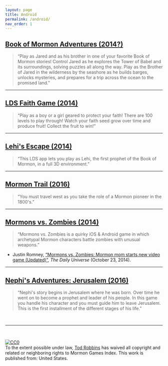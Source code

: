 ```yaml
---
layout: page
title: Android
permalink: /android/
nav_order: 1
---
```


## [Book of Mormon Adventures (2014?)](https://play.google.com/store/apps/details?id=com.tegtap.bom1)

> “Play as Jared and as his brother in one of your favorite Book of Mormon stories! Control Jared as he explores the Tower of Babel and its surroundings, solving puzzles all along the way. Play as the Brother of Jared in the wilderness by the seashore as he builds barges, unlocks mysteries, and prepares for a trip across the ocean to the promised land.”

---

## [LDS Faith Game (2014)](https://play.google.com/store/apps/details?id=com.thehyzercompanyllc.ldsfaithgame)

> “Play as a boy or a girl geared to protect your faith! There are 100 levels to play through! Watch your faith seed grow over time and produce fruit! Collect the fruit to win!”

---

## [Lehi's Escape (2014)](https://play.google.com/store/apps/details?id=com.thehyzercompanyllc.lehisescape)

> “This LDS app lets you play as Lehi, the first prophet of the Book of Mormon, in a full 3D environment.”

---

## [Mormon Trail (2016)](https://play.google.com/store/apps/details?id=com.sub6resources.westwardho)

> “You must travel west as you take the role of a Mormon pioneer in the 1800's.”

 ---

## [Mormons vs. Zombies (2014)](https://www.facebook.com/MormonsvsZombies)

> “Mormons vs. Zombies is a quirky iOS & Android game in which archetypal Mormon characters battle zombies with unusual weapons.”

- Justin Romney, [“Mormons vs. Zombies: Mormon mom starts new video game (Updated)”](http://universe.byu.edu/2014/10/23/mormons-vs-zombies/), _The Daily Universe_ (October 23, 2014).

 ---

## [Nephi's Adventures: Jerusalem (2016)](https://play.google.com/store/apps/details?id=com.akahatastudios.ladn)

> “Nephi's story begins in Jerusalem where he was born. Over time he went on to become a prophet and leader of his people. In this game you handle his character and you must guide him to leave Jerusalem. This is the first installment of the different stages of his life.”

<br />

---

<br />
<p xmlns:dct="http://purl.org/dc/terms/" xmlns:vcard="http://www.w3.org/2001/vcard-rdf/3.0#">
  <a rel="license"
     href="http://creativecommons.org/publicdomain/zero/1.0/">
    <img src="http://i.creativecommons.org/p/zero/1.0/88x31.png" style="border-style: none;" alt="CC0" />
  </a>
  <br />
  To the extent possible under law,
  <a rel="dct:publisher"
     href="https://todrobbins.com/mormon-games-index/">
    <span property="dct:title">Tod Robbins</span></a>
  has waived all copyright and related or neighboring rights to
  <span property="dct:title">Mormon Games Index</span>.
This work is published from:
<span property="vcard:Country" datatype="dct:ISO3166"
      content="US" about="https://todrobbins.com/mormon-games-index/">
  United States</span>.
</p>
